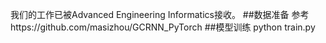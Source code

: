 我们的工作已被Advanced Engineering Informatics接收。
##数据准备
参考https://github.com/masizhou/GCRNN_PyTorch
##模型训练
python train.py
















